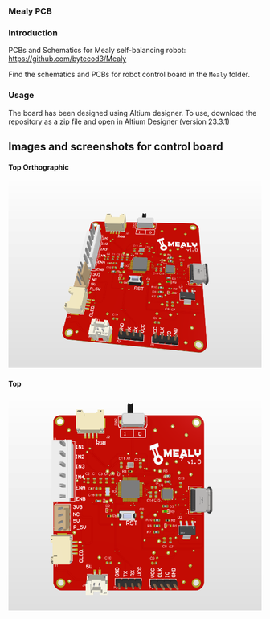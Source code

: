 ### Mealy PCB
### Introduction 
PCBs and Schematics for Mealy self-balancing robot: https://github.com/bytecod3/Mealy

Find the schematics and PCBs for robot control board in the ```Mealy``` folder. 

### Usage
The board has been designed using Altium designer. 
To use, download the repository as a zip file and open in Altium Designer (version 23.3.1)

## Images and screenshots for control board 
#### Top Orthographic
![Top-ortho](./images/top-ortho.png)

#### Top 
![Top-View](./images/top.png)

